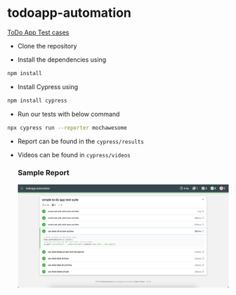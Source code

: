 # todoapp-automation
[ToDo App Test cases](https://docs.google.com/spreadsheets/d/1kT3cTnnluDMPIBZq5bOz47oUxi_N1Tz-rimSfc-n0CU/edit?usp=sharing)
* Clone the repository 

* Install the dependencies using 
```bash
npm install
```

* Install Cypress using
```bash
npm install cypress
```

* Run our tests with below command
```bash
npx cypress run --reporter mochawesome
```
* Report can be found in the `cypress/results`

* Videos can be found  in `cypress/videos`

  ### Sample Report
  ![alt text](https://github.com/dharmakrish6/todoapp-automation/blob/9873f6bffa3b11deb8381095df565a41ec2e80ba/cypress/results/test-reports.png)
